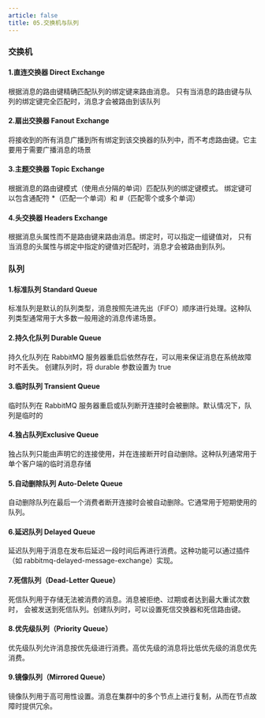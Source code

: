 ```yaml
---
article: false 
title: 05.交换机与队列
---
```


### 交换机

#### 1.直连交换器 Direct Exchange
根据消息的路由键精确匹配队列的绑定键来路由消息。
只有当消息的路由键与队列的绑定键完全匹配时，消息才会被路由到该队列

#### 2.扇出交换器 Fanout Exchange
将接收到的所有消息广播到所有绑定到该交换器的队列中，而不考虑路由键。它主要用于需要广播消息的场景

#### 3.主题交换器 Topic Exchange
根据消息的路由键模式（使用点分隔的单词）匹配队列的绑定键模式。
绑定键可以包含通配符 *（匹配一个单词）和 #（匹配零个或多个单词）

#### 4.头交换器 Headers Exchange
根据消息头属性而不是路由键来路由消息。绑定时，可以指定一组键值对，
只有当消息的头属性与绑定中指定的键值对匹配时，消息才会被路由到队列。




### 队列
#### 1.标准队列 Standard Queue
标准队列是默认的队列类型，消息按照先进先出（FIFO）顺序进行处理。这种队列类型通常用于大多数一般用途的消息传递场景。

#### 2.持久化队列 Durable Queue
持久化队列在 RabbitMQ 服务器重启后依然存在，可以用来保证消息在系统故障时不丢失。
创建队列时，将 durable 参数设置为 true


#### 3.临时队列 Transient Queue
临时队列在 RabbitMQ 服务器重启或队列断开连接时会被删除。默认情况下，队列是临时的


#### 4.独占队列Exclusive Queue
独占队列只能由声明它的连接使用，并在连接断开时自动删除。这种队列通常用于单个客户端的临时消息存储

#### 5.自动删除队列 Auto-Delete Queue
自动删除队列在最后一个消费者断开连接时会被自动删除。它通常用于短期使用的队列。

#### 6.延迟队列 Delayed Queue
延迟队列用于消息在发布后延迟一段时间后再进行消费。这种功能可以通过插件（如 rabbitmq-delayed-message-exchange）实现。

#### 7.死信队列（Dead-Letter Queue）
死信队列用于存储无法被消费的消息。消息被拒绝、过期或者达到最大重试次数时，
会被发送到死信队列。创建队列时，可以设置死信交换器和死信路由键。

#### 8.优先级队列（Priority Queue）
优先级队列允许消息按优先级进行消费。高优先级的消息将比低优先级的消息优先消费。

#### 9.镜像队列（Mirrored Queue）
镜像队列用于高可用性设置。消息在集群中的多个节点上进行复制，从而在节点故障时提供冗余。













